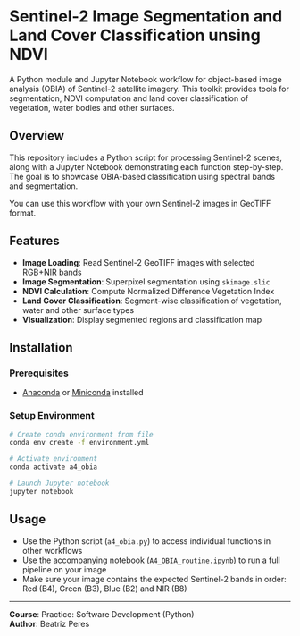 # Sentinel-2 Image Segmentation and Land Cover Classification unsing NDVI

A Python module and Jupyter Notebook workflow for object-based image analysis (OBIA) of Sentinel-2 satellite imagery. This toolkit provides tools for segmentation, NDVI computation and land cover classification of vegetation, water bodies and other surfaces. 

## Overview

This repository includes a Python script for processing Sentinel-2 scenes, along with a Jupyter Notebook demonstrating each function step-by-step. The goal is to showcase OBIA-based classification using spectral bands and segmentation.

You can use this workflow with your own Sentinel-2 images in GeoTIFF format.

## Features

- **Image Loading**: Read Sentinel-2 GeoTIFF images with selected RGB+NIR bands
- **Image Segmentation**: Superpixel segmentation using `skimage.slic`
- **NDVI Calculation**: Compute Normalized Difference Vegetation Index
- **Land Cover Classification**: Segment-wise classification of vegetation, water and other surface types
- **Visualization**: Display segmented regions and classification map
  

## Installation

### Prerequisites
- [Anaconda](https://www.anaconda.com/products/distribution) or [Miniconda](https://docs.conda.io/en/latest/miniconda.html) installed

### Setup Environment

```bash
# Create conda environment from file
conda env create -f environment.yml

# Activate environment
conda activate a4_obia

# Launch Jupyter notebook
jupyter notebook
```

## Usage

- Use the Python script (`a4_obia.py`) to access individual functions in other workflows
- Use the accompanying notebook (`A4_OBIA_routine.ipynb`) to run a full pipeline on your image
- Make sure your image contains the expected Sentinel-2 bands in order: Red (B4), Green (B3), Blue (B2) and NIR (B8)
---

**Course**: Practice: Software Development (Python)   
**Author**: Beatriz Peres  
